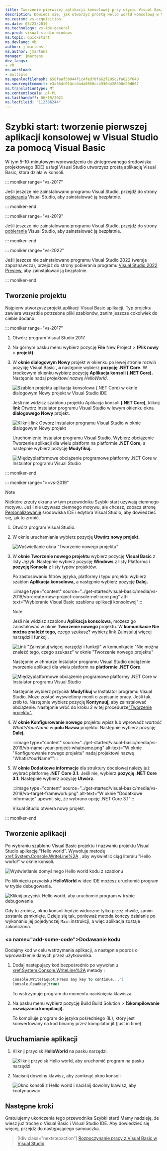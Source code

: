 ```yaml
---
title: Tworzenie pierwszej aplikacji konsolowej przy użyciu Visual Basic
description: Dowiedz się, jak utworzyć prostą Hello world konsolową w Visual Studio, Visual Basic, krok po kroku.
ms.custom: vs-acquisition
ms.date: 03/23/2019
ms.technology: vs-ide-general
ms.prod: visual-studio-windows
ms.topic: quickstart
ms.devlang: vb
author: j-martens
ms.author: jmartens
manager: jmartens
dev_langs:
- vb
ms.workload:
- multiple
ms.openlocfilehash: 658faaf5b044f1c4fed70fa62f205c2fa025f640
ms.sourcegitcommit: e3a364c014ccdada0860cc4930d428808e20d667
ms.translationtype: MT
ms.contentlocale: pl-PL
ms.lasthandoff: 06/19/2021
ms.locfileid: "112386244"
---
```

# <a name="quickstart-create-your-first-console-app-in-visual-studio-with-visual-basic"></a>Szybki start: tworzenie pierwszej aplikacji konsolowej w Visual Studio za pomocą Visual Basic

W tym 5–10-minutowym wprowadzeniu do zintegrowanego środowiska projektowego (IDE) usługi Visual Studio utworzysz prostą aplikację Visual Basic, która działa w konsoli.

::: moniker range="vs-2017"

Jeśli jeszcze nie zainstalowano programu Visual Studio, przejdź do strony [pobierania](https://visualstudio.microsoft.com/vs/older-downloads/?utm_medium=microsoft&utm_source=docs.microsoft.com&utm_campaign=vs+2017+download) Visual Studio, aby zainstalować ją bezpłatnie.

::: moniker-end

::: moniker range="vs-2019"

Jeśli jeszcze nie zainstalowano programu Visual Studio, przejdź do strony [pobierania](https://visualstudio.microsoft.com/downloads) Visual Studio, aby zainstalować ją bezpłatnie.

::: moniker-end

::: moniker range="vs-2022"

Jeśli jeszcze nie zainstalowano programu Visual Studio 2022 (wersja zapoznawcza), przejdź do strony pobierania programu [Visual Studio 2022 Preview,](https://visualstudio.microsoft.com/vs/preview/vs2022) aby zainstalować ją bezpłatnie.

::: moniker-end

## <a name="create-a-project"></a>Tworzenie projektu

Najpierw utworzysz projekt aplikacji Visual Basic aplikacji. Typ projektu zawiera wszystkie potrzebne pliki szablonów, zanim jeszcze cokolwiek do ciebie dodano.

::: moniker range="vs-2017"

1. Otwórz program Visual Studio 2017.

2. Na górnym pasku menu wybierz pozycję **File** New Project > **(Plik nowy** > **projekt).**

3. W **oknie dialogowym Nowy** projekt w okienku po lewej stronie rozwiń pozycję Visual Basic , **a** następnie wybierz **pozycję .NET Core.** W środkowym okienku wybierz pozycję **Aplikacja konsoli (.NET Core).** Następnie nadaj *projektowi nazwę HelloWorld*.

   ![Szablon projektu aplikacja konsolowa (.NET Core) w oknie dialogowym Nowy projekt w Visual Studio IDE](../ide/media/new-project-vb-dotnetcore-helloworld-console-app.png)

     Jeśli nie widzisz szablonu projektu Aplikacja konsoli **(.NET Core),** kliknij **link** Otwórz Instalator programu Visual Studio w lewym okienku okna **dialogowego Nowy** projekt.

   ![Kliknij link Otwórz Instalator programu Visual Studio w oknie dialogowym Nowy projekt](../ide/media/vb-open-visual-studio-installer-hello-world.png)

     Uruchomienie Instalator programu Visual Studio. Wybierz obciążenie Tworzenie aplikacji dla wielu platform na platformie **.NET Core,** a następnie wybierz pozycję **Modyfikuj.**

     ![Międzyplatformowe obciążenie programowe platformy .NET Core w Instalator programu Visual Studio](../ide/media/dot-net-core-xplat-dev-workload.png)

::: moniker-end

::: moniker range=">=vs-2019"

> [!NOTE]
> Niektóre zrzuty ekranu w tym przewodniku Szybki start używają ciemnego motywu. Jeśli nie używasz ciemnego motywu, ale chcesz, zobacz stronę [Personalizowanie](quickstart-personalize-the-ide.md) środowiska IDE i edytora Visual Studio, aby dowiedzieć się, jak to zrobić.

1. Otwórz program Visual Studio.

1. W oknie uruchamiania wybierz pozycję **Utwórz nowy projekt.**

   ![Wyświetlanie okna "Tworzenie nowego projektu"](../get-started/media/vs-2019/create-new-project-dark-theme.png)

1. W **oknie Tworzenie nowego projektu** wybierz pozycję **Visual Basic** z listy Język. Następnie wybierz pozycję **Windows** z listy Platforma i **pozycję Konsola** z listy typów projektów.

   Po zastosowaniu filtrów języka, platformy i typu projektu wybierz szablon **Aplikacja konsolowa,** a następnie wybierz pozycję **Dalej.**

   :::image type="content" source="../get-started/visual-basic/media/vs-2019/vb-create-new-project-console-net-core.png" alt-text="Wybieranie Visual Basic szablonu aplikacji konsolowej":::

   > [!NOTE]
   > Jeśli nie widzisz szablonu **Aplikacja konsolowa,** możesz go zainstalować w oknie **Tworzenie nowego** projektu. W **komunikacie Nie można znaleźć tego,** czego szukasz? wybierz link Zainstaluj więcej narzędzi **i** funkcji.
   >
   > ![Link "Zainstaluj więcej narzędzi i funkcji" w komunikacie "Nie można znaleźć tego, czego szukasz" w oknie "Tworzenie nowego projektu"](../get-started/media/vs-2019/not-finding-what-looking-for.png) 
   > 
   > Następnie w chmurze Instalator programu Visual Studio obciążenie tworzenie aplikacji dla wielu platform na **platformie .NET Core.**
   >
   > ![Międzyplatformowe obciążenie programowe platformy .NET Core w Instalator programu Visual Studio](../get-started/media/dot-net-core-xplat-dev-workload.png)
   >
   > Następnie wybierz przycisk **Modyfikuj** w Instalator programu Visual Studio. Może zostać wyświetlony monit o zapisanie pracy. Jeśli tak, zrób to. Następnie wybierz pozycję **Kontynuuj,** aby zainstalować obciążenie. Następnie wróć do kroku 2 w tej procedurze["Tworzenie projektu".](#create-a-project)

1. W **oknie Konfigurowanie nowego** projektu wpisz lub wprowadź *wartość WhatIsYourName* w **polu Nazwa** projektu. Następnie wybierz pozycję **Dalej.**

   :::image type="content" source="../get-started/visual-basic/media/vs-2019/vb-name-your-project-whatname.png" alt-text="W oknie &quot;Konfigurowanie nowego projektu&quot; nadaj projektowi nazwę &quot;WhatIsYourName&quot;":::

1. W **oknie Dodatkowe informacje** dla struktury docelowej należy już wybrać platformę **.NET Core 3.1.** Jeśli nie, wybierz **pozycję .NET Core 3.1.** Następnie wybierz pozycję **Utwórz**.

   :::image type="content" source="../get-started/visual-basic/media/vs-2019/vb-target-framework.png" alt-text="W oknie &quot;Dodatkowe informacje&quot; upewnij się, że wybrano opcję .NET Core 3.1":::

   Visual Studio otwiera nowy projekt.

::: moniker-end

## <a name="create-the-application"></a>Tworzenie aplikacji

Po wybraniu szablonu Visual Basic projektu i nazwaniu projektu Visual Studio aplikację "Hello world". Wywołuje metodę <xref:System.Console.WriteLine%2A> , aby wyświetlić ciąg literału "Hello world!" w oknie konsoli.

![Wyświetlanie domyślnego Hello world kodu z szablonu](../ide/media/vb-console-helloworld-template.png)

Po kliknięciu przycisku **HelloWorld** w idee IDE możesz uruchomić program w trybie debugowania.

  ![Kliknij przycisk Hello world, aby uruchomić program w trybie debugowania](../ide/media/vb-console-hello-world-button.png)

Gdy to zrobisz, okno konsoli będzie widoczne tylko przez chwilę, zanim zostanie zamknięte. Dzieje się tak, ponieważ metoda kończy działanie po wykonaniu jej pojedynczej `Main` instrukcji, a więc aplikacja zostaje zakończona.

### <a name="add-some-code&quot;></a>Dodawanie kodu

Dodajmy kod w celu wstrzymania aplikacji, a następnie poproś o wprowadzenie danych przez użytkownika.

1. Dodaj następujący kod bezpośrednio po wywołaniu <xref:System.Console.WriteLine%2A> metody :

   ```vb
   Console.Write(&quot;Press any key to continue...")
   Console.ReadKey(true)
   ```

    To wstrzymuje program do momentu naciśnięcia klawisza.

2. Na pasku menu wybierz pozycję Build Build Solution   >  **(Skompilowanie rozwiązania kompilacji).**

   To kompiluje program do języka pośredniego (IL), który jest konwertowany na kod binarny przez kompilator jit (just in time).

## <a name="run-the-application"></a>Uruchamianie aplikacji

1. Kliknij przycisk **HelloWorld** na pasku narzędzi.

   ![Kliknij przycisk Hello world, aby uruchomić program na pasku narzędzi](../ide/media/vb-console-hello-world-button.png)

2. Naciśnij dowolny klawisz, aby zamknąć okno konsoli.

   ![Okno konsoli z Hello world i naciśnij dowolny klawisz, aby kontynuować](../ide/media/vb-console-hello-world-press-any-key.png)

## <a name="next-steps"></a>Następne kroki

Gratulujemy ukończenia tego przewodnika Szybki start! Mamy nadzieję, że wiesz już trochę o Visual Basic i Visual Studio IDE. Aby dowiedzieć się więcej, przejdź do następującego samouczka.

> [!div class="nextstepaction"]
> [Rozpoczynanie pracy z Visual Basic w Visual Studio](../get-started/visual-basic/tutorial-console.md)
